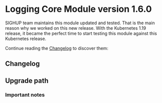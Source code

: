 # Logging Core Module version 1.6.0

SIGHUP team maintains this module updated and tested. That is the main reason why we worked on this new release.
With the Kubernetes 1.19 release, it became the perfect time to start testing this module against this Kubernetes
release.

Continue reading the [Changelog](#changelog) to discover them:

## Changelog


## Upgrade path


### Important notes

